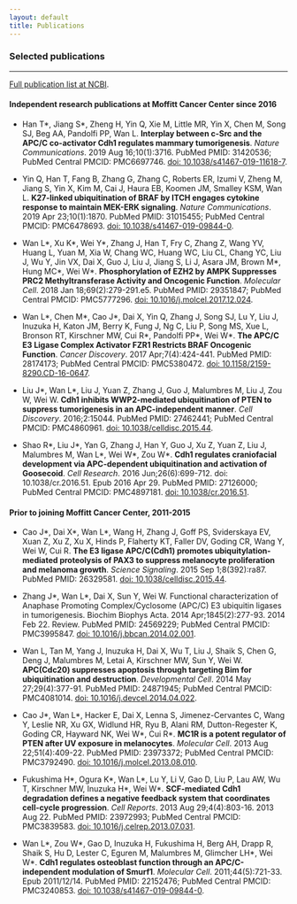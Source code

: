 ```yaml
---
layout: default
title: Publications
---
```


###  Selected publications
* * *
[Full publication list at NCBI](https://www.ncbi.nlm.nih.gov/myncbi/14oug0lc3t/bibliography/public/).

#### Independent research publications at Moffitt Cancer Center since 2016
- Han T\*, Jiang S\*, Zheng H, Yin Q, Xie M, Little MR, Yin X, Chen M, Song SJ, Beg AA, Pandolfi PP, Wan L. **Interplay between c-Src and the APC/C co-activator Cdh1 regulates mammary tumorigenesis**. _Nature Communications_. 2019 Aug 16;10(1):3716. PubMed PMID: 31420536; PubMed Central PMCID: PMC6697746. [doi: 10.1038/s41467-019-11618-7](https://doi.org/10.1038/s41467-019-11618-7).

-	Yin Q, Han T, Fang B, Zhang G, Zhang C, Roberts ER, Izumi V, Zheng M, Jiang S, Yin X, Kim M, Cai J, Haura EB, Koomen JM, Smalley KSM, Wan L. **K27-linked ubiquitination of BRAF by ITCH engages cytokine response to maintain MEK-ERK signaling**. _Nature Communications_. 2019 Apr 23;10(1):1870. PubMed PMID: 31015455; PubMed Central PMCID: PMC6478693. [doi: 10.1038/s41467-019-09844-0](https://doi.org/10.1038/s41467-019-09844-0).

-	Wan L\*, Xu K\*, Wei Y\*, Zhang J, Han T, Fry C, Zhang Z, Wang YV, Huang L, Yuan M, Xia W, Chang WC, Huang WC, Liu CL, Chang YC, Liu J, Wu Y, Jin VX, Dai X, Guo J, Liu J, Jiang S, Li J, Asara JM, Brown M\*, Hung MC\*, Wei W\*. **Phosphorylation of EZH2 by AMPK Suppresses PRC2 Methyltransferase Activity and Oncogenic Function**. _Molecular Cell_. 2018 Jan 18;69(2):279-291.e5. PubMed PMID: 29351847; PubMed Central PMCID: PMC5777296. [doi: 10.1016/j.molcel.2017.12.024](https://doi.org/10.1016/j.molcel.2017.12.024).

- Wan L\*, Chen M\*, Cao J\*, Dai X, Yin Q, Zhang J, Song SJ, Lu Y, Liu J, Inuzuka H, Katon JM, Berry K, Fung J, Ng C, Liu P, Song MS, Xue L, Bronson RT, Kirschner MW, Cui R\*, Pandolfi PP\*, Wei W\*. **The APC/C E3 Ligase Complex Activator FZR1 Restricts BRAF Oncogenic Function**. _Cancer Discovery_. 2017 Apr;7(4):424-441. PubMed PMID: 28174173; PubMed Central PMCID: PMC5380472. [doi: 10.1158/2159-8290.CD-16-0647](https://doi.org/10.1158/2159-8290.CD-16-0647).

- Liu J\*, Wan L\*, Liu J, Yuan Z, Zhang J, Guo J, Malumbres M, Liu J, Zou W, Wei W. **Cdh1 inhibits WWP2-mediated ubiquitination of PTEN to suppress tumorigenesis in an APC-independent manner**. _Cell Discovery_. 2016;2:15044. PubMed PMID: 27462441; PubMed Central PMCID: PMC4860961. [doi: 10.1038/celldisc.2015.44](https://doi.org/10.1038/celldisc.2015.44).

- Shao R\*, Liu J\*, Yan G, Zhang J, Han Y, Guo J, Xu Z, Yuan Z, Liu J, Malumbres M, Wan L\*, Wei W\*, Zou W\*. **Cdh1 regulates craniofacial development via APC-dependent ubiquitination and activation of Goosecoid**. _Cell Research_. 2016 Jun;26(6):699-712. doi: 10.1038/cr.2016.51. Epub 2016 Apr 29. PubMed PMID: 27126000; PubMed Central PMCID: PMC4897181. [doi: 10.1038/cr.2016.51](https://doi.org/10.1038/cr.2016.51).

#### Prior to joining Moffitt Cancer Center, 2011-2015

- Cao J\*, Dai X\*, Wan L\*, Wang H, Zhang J, Goff PS, Sviderskaya EV, Xuan Z, Xu Z, Xu X, Hinds P, Flaherty KT, Faller DV, Goding CR, Wang Y, Wei W, Cui R. **The E3 ligase APC/C(Cdh1) promotes ubiquitylation-mediated proteolysis of PAX3 to suppress melanocyte proliferation and melanoma growth**. _Science Signaling_. 2015 Sep 1;8(392):ra87. PubMed PMID: 26329581. [doi: 10.1038/celldisc.2015.44](https://doi.org/10.1038/celldisc.2015.44).

- Zhang J\*, Wan L\*, Dai X, Sun Y, Wei W. Functional characterization of Anaphase Promoting Complex/Cyclosome (APC/C) E3 ubiquitin ligases in tumorigenesis. Biochim Biophys Acta. 2014 Apr;1845(2):277-93. 2014 Feb 22. Review. PubMed PMID: 24569229; PubMed Central PMCID: PMC3995847. [doi: 10.1016/j.bbcan.2014.02.001](https://doi.org/10.1016/j.bbcan.2014.02.001).

-	Wan L, Tan M, Yang J, Inuzuka H, Dai X, Wu T, Liu J, Shaik S, Chen G, Deng J, Malumbres M, Letai A, Kirschner MW, Sun Y, Wei W. **APC(Cdc20) suppresses apoptosis through targeting Bim for ubiquitination and destruction**. _Developmental Cell_. 2014 May 27;29(4):377-91. PubMed PMID: 24871945; PubMed Central PMCID: PMC4081014. [doi: 10.1016/j.devcel.2014.04.022](https://doi.org/10.1016/j.devcel.2014.04.022).

-	Cao J\*, Wan L\*, Hacker E, Dai X, Lenna S, Jimenez-Cervantes C, Wang Y, Leslie NR, Xu GX, Widlund HR, Ryu B, Alani RM, Dutton-Regester K, Goding CR, Hayward NK, Wei W\*, Cui R\*. **MC1R is a potent regulator of PTEN after UV exposure in melanocytes**. _Molecular Cell_. 2013 Aug 22;51(4):409-22. PubMed PMID: 23973372; PubMed Central PMCID: PMC3792490. [doi: 10.1016/j.molcel.2013.08.010](https://doi.org/10.1016/j.molcel.2013.08.010).

- Fukushima H\*, Ogura K\*, Wan L\*, Lu Y, Li V, Gao D, Liu P, Lau AW, Wu T, Kirschner MW, Inuzuka H\*, Wei W\*. **SCF-mediated Cdh1 degradation defines a negative feedback system that coordinates cell-cycle progression**. _Cell Reports_. 2013 Aug 29;4(4):803-16. 2013 Aug 22. PubMed PMID: 23972993; PubMed Central PMCID: PMC3839583. [doi: 10.1016/j.celrep.2013.07.031](https://doi.org/10.1016/j.celrep.2013.07.031).

- Wan L\*, Zou W\*, Gao D, Inuzuka H, Fukushima H, Berg AH, Drapp R, Shaik S, Hu D, Lester C, Eguren M, Malumbres M, Glimcher LH\*, Wei W\*. **Cdh1 regulates osteoblast function through an APC/C-independent modulation of Smurf1**. _Molecular Cell_. 2011;44(5):721-33. Epub 2011/12/14. PubMed PMID: 22152476; PubMed Central PMCID: PMC3240853. [doi: 10.1038/s41467-019-09844-0](https://doi.org/10.1038/s41467-019-09844-0).

